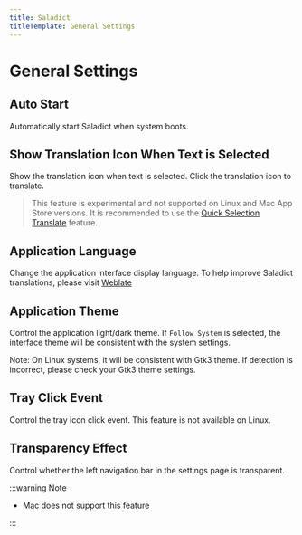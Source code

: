 ```yaml
---
title: Saladict
titleTemplate: General Settings
---
```


# General Settings

## Auto Start

Automatically start Saladict when system boots.

## Show Translation Icon When Text is Selected

Show the translation icon when text is selected. Click the translation icon to translate.

> This feature is experimental and not supported on Linux and Mac App Store versions. It is recommended to use the [Quick Selection Translate](/en/docs/quick-translate) feature.

## Application Language

Change the application interface display language. To help improve Saladict translations, please visit [Weblate](https://hosted.weblate.org/engage/saladict-app/)

## Application Theme

Control the application light/dark theme. If `Follow System` is selected, the interface theme will be consistent with the system settings.

Note: On Linux systems, it will be consistent with Gtk3 theme. If detection is incorrect, please check your Gtk3 theme settings.

## Tray Click Event

Control the tray icon click event. This feature is not available on Linux.

## Transparency Effect

Control whether the left navigation bar in the settings page is transparent.

:::warning Note

- Mac does not support this feature

:::
